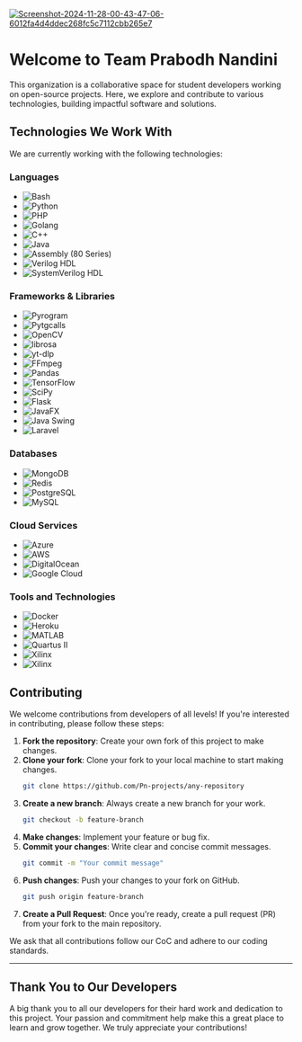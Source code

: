 <a href="https://ibb.co/qnDvSZk"><img src="https://i.ibb.co/xs2Nk4J/Screenshot-2024-11-28-00-43-47-06-6012fa4d4ddec268fc5c7112cbb265e7.jpg" alt="Screenshot-2024-11-28-00-43-47-06-6012fa4d4ddec268fc5c7112cbb265e7" border="0"></a>

# Welcome to Team Prabodh Nandini

This organization is a collaborative space for student developers working on open-source projects. Here, we explore and contribute to various technologies, building impactful software and solutions.

## Technologies We Work With

We are currently working with the following technologies:

### Languages

- ![Bash](https://img.shields.io/badge/Bash-4EAA25?style=flat-square&logo=bash&logoColor=white)
- ![Python](https://img.shields.io/badge/Python-3776AB?style=flat-square&logo=python&logoColor=white)
- ![PHP](https://img.shields.io/badge/PHP-777BB4?logo=php&logoColor=white)
- ![Golang](https://img.shields.io/badge/Go-00ADD8?style=flat-square&logo=go&logoColor=white)
- ![C++](https://img.shields.io/badge/C%2B%2B-00599C?style=flat-square&logo=c%2B%2B&logoColor=white)
- ![Java](https://img.shields.io/badge/Java-007396?style=flat-square&logo=java&logoColor=white)
- ![Assembly (80 Series)](https://img.shields.io/badge/Assembly%20(80%20Series)-007ACC?logo=assembly&logoColor=white)
- ![Verilog HDL](https://img.shields.io/badge/Verilog%20HDL-8E2D25?logo=verilog&logoColor=white)
- ![SystemVerilog HDL](https://img.shields.io/badge/SystemVerilog%20HDL-FF6600?logo=systemverilog&logoColor=white)
  

### Frameworks & Libraries

- ![Pyrogram](https://img.shields.io/badge/Pyrogram-1e2a47?style=flat-square&logo=python&logoColor=white)
- ![Pytgcalls](https://img.shields.io/badge/Pytgcalls-000000?style=flat-square&logo=python&logoColor=white)
- ![OpenCV](https://img.shields.io/badge/OpenCV-5C3EE8?logo=opencv&logoColor=white)
- ![librosa](https://img.shields.io/badge/librosa-8A2BE2?logo=python&logoColor=white)
- ![yt-dlp](https://img.shields.io/badge/yt--dlp-FF0000?logo=youtube&logoColor=white)
- ![FFmpeg](https://img.shields.io/badge/FFmpeg-007808?logo=ffmpeg&logoColor=white)
- ![Pandas](https://img.shields.io/badge/Pandas-150458?logo=pandas&logoColor=white)
- ![TensorFlow](https://img.shields.io/badge/TensorFlow-FF6F00?logo=tensorflow&logoColor=white)
- ![SciPy](https://img.shields.io/badge/SciPy-8CAAE6?logo=scipy&logoColor=white)
- ![Flask](https://img.shields.io/badge/Flask-000000?logo=Flask&logoColor=white&style=for-the-badge)
- ![JavaFX](https://img.shields.io/badge/JavaFX-007396?logo=java&logoColor=white&style=for-the-badge)
- ![Java Swing](https://img.shields.io/badge/Java_Swing-5382a1?logo=java&logoColor=white&style=for-the-badge)
- ![Laravel](https://img.shields.io/badge/Laravel-v10-FF2D20?logo=laravel&logoColor=white&style=for-the-badge)

### Databases

- ![MongoDB](https://img.shields.io/badge/MongoDB-47A248?style=flat-square&logo=mongodb&logoColor=white)
- ![Redis](https://img.shields.io/badge/Redis-DC382D?style=flat-square&logo=redis&logoColor=white)
- ![PostgreSQL](https://img.shields.io/badge/PostgreSQL-336791?logo=postgresql&logoColor=white)
- ![MySQL](https://img.shields.io/badge/MySQL-4479A1?logo=mysql&logoColor=white)


### Cloud Services

- ![Azure](https://img.shields.io/badge/Azure-0089D6?style=flat-square&logo=azure&logoColor=white)
- ![AWS](https://img.shields.io/badge/AWS-232F3E?style=flat-square&logo=amazonaws&logoColor=white)
- ![DigitalOcean](https://img.shields.io/badge/DigitalOcean-0080FF?logo=digitalocean&logoColor=white)
- ![Google Cloud](https://img.shields.io/badge/Google%20Cloud-4285F4?logo=google-cloud&logoColor=white)

### Tools and Technologies 

- ![Docker](https://img.shields.io/badge/Docker-2496ED?logo=docker&logoColor=white)
- ![Heroku](https://img.shields.io/badge/Heroku-430098?logo=heroku&logoColor=white)
- ![MATLAB](https://img.shields.io/badge/MATLAB-0076A8?logo=mathworks&logoColor=white)
- ![Quartus II](https://img.shields.io/badge/Quartus%20II-0071C5?logo=intel&logoColor=white)
- ![Xilinx](https://img.shields.io/badge/Xilinx-E01F27?logo=xilinx&logoColor=white)
- ![Xilinx](https://img.shields.io/badge/Xilinx-E01F27?logo=xilinx&logoColor=white)

  
## Contributing

We welcome contributions from developers of all levels! If you're interested in contributing, please follow these steps:

1. **Fork the repository**: Create your own fork of this project to make changes.
2. **Clone your fork**: Clone your fork to your local machine to start making changes.
    ```bash
    git clone https://github.com/Pn-projects/any-repository
    ```
3. **Create a new branch**: Always create a new branch for your work.
    ```bash
    git checkout -b feature-branch
    ```
4. **Make changes**: Implement your feature or bug fix.
5. **Commit your changes**: Write clear and concise commit messages.
    ```bash
    git commit -m "Your commit message"
    ```
6. **Push changes**: Push your changes to your fork on GitHub.
    ```bash
    git push origin feature-branch
    ```
7. **Create a Pull Request**: Once you're ready, create a pull request (PR) from your fork to the main repository.

We ask that all contributions follow our CoC and adhere to our coding standards.

---

## Thank You to Our Developers

A big thank you to all our developers for their hard work and dedication to this project. Your passion and commitment help make this a great place to learn and grow together. We truly appreciate your contributions!

